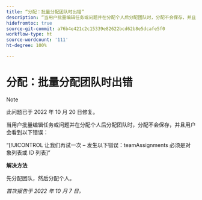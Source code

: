```yaml
---
title: “分配：批量分配团队时出错”
description: “当用户批量编辑任务或问题并在分配个人后分配团队时，分配不会保存，并且用户会看到错误。”
hidefromtoc: true
source-git-commit: a76b4e421c2c15339e82622bcd62b8e5dcafe5f0
workflow-type: ht
source-wordcount: '111'
ht-degree: 100%

---
```



# 分配：批量分配团队时出错

>[!NOTE]
>
>此问题已于 2022 年 10 月 20 日修复。

当用户批量编辑任务或问题并在分配个人后分配团队时，分配不会保存，并且用户会看到以下错误：

“[!UICONTROL 让我们再试一次 – 发生以下错误：teamAssignments 必须是对象列表或 ID 列表]”

**解决方法**

先分配团队，然后分配个人。

_首次报告于 2022 年 10 月 7 日。_

